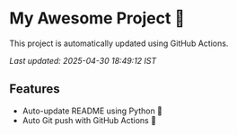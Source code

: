 # My Awesome Project 🚀

This project is automatically updated using GitHub Actions.

_Last updated: 2025-04-30 18:49:12 IST_

## Features
- Auto-update README using Python 🐍
- Auto Git push with GitHub Actions 🤖
